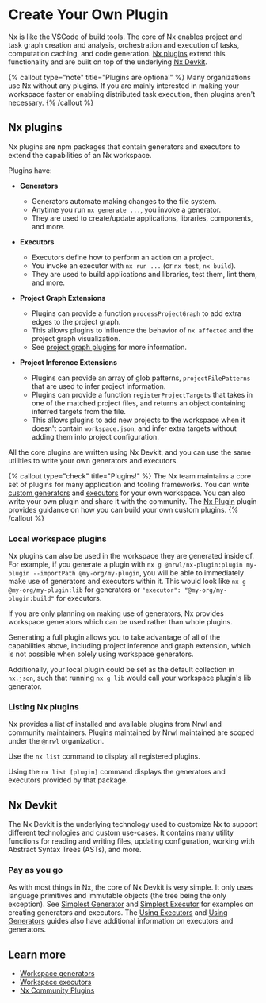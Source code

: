 # Create Your Own Plugin

Nx is like the VSCode of build tools. The core of Nx enables project and task graph creation and analysis, orchestration and
execution of tasks, computation caching, and code generation. [Nx plugins](#nx-plugins) extend this functionality and are built on top of the underlying [Nx Devkit](#nx-devkit).

{% callout type="note" title="Plugins are optional" %}
Many organizations use Nx without any plugins. If you are mainly interested in making your workspace faster or enabling distributed task execution, then plugins aren't necessary.
{% /callout %}

## Nx plugins

Nx plugins are npm packages that contain generators and executors to extend the capabilities of an Nx workspace.

Plugins have:

- **Generators**

  - Generators automate making changes to the file system.
  - Anytime you run `nx generate ...`, you invoke a generator.
  - They are used to create/update applications, libraries, components, and more.

- **Executors**

  - Executors define how to perform an action on a project.
  - You invoke an executor with `nx run ...` (or `nx test`, `nx build`).
  - They are used to build applications and libraries, test them, lint them, and more.

- **Project Graph Extensions**

  - Plugins can provide a function `processProjectGraph` to add extra edges to the project graph.
  - This allows plugins to influence the behavior of `nx affected` and the project graph visualization.
  - See [project graph plugins](/recipe/project-graph-plugins) for more information.

- **Project Inference Extensions**

  - Plugins can provide an array of glob patterns, `projectFilePatterns` that are used to infer project information.
  - Plugins can provide a function `registerProjectTargets` that takes in one of the matched project files, and
    returns an object containing inferred targets from the file.
  - This allows plugins to add new projects to the workspace when it doesn't contain `workspace.json`, and infer extra
    targets without adding them into project configuration.

All the core plugins are written using Nx Devkit, and you can use the same utilities to write your own generators and
executors.

{% callout type="check" title="Plugins!" %}
The Nx team maintains a core set of plugins for many application and tooling frameworks. You can write [custom generators](/recipe/workspace-generators) and [executors](/recipe/creating-custom-executors) for your own workspace. You can also write your own plugin and share it with the community. The [Nx Plugin](/packages/nx-plugin) plugin provides guidance on how you can build your own custom plugins.
{% /callout %}

### Local workspace plugins

Nx plugins can also be used in the workspace they are generated inside of. For example, if you generate a plugin with `nx g @nrwl/nx-plugin:plugin my-plugin --importPath @my-org/my-plugin`, you will be able to immediately make use of generators and executors within it. This would look like `nx g @my-org/my-plugin:lib` for generators or `"executor": "@my-org/my-plugin:build"` for executors.

If you are only planning on making use of generators, Nx provides workspace generators which can be used rather than whole plugins.

Generating a full plugin allows you to take advantage of all of the capabilities above, including project inference and graph extension, which is not possible when solely using workspace generators.

Additionally, your local plugin could be set as the default collection in `nx.json`, such that running `nx g lib` would call your workspace plugin's lib generator.

### Listing Nx plugins

Nx provides a list of installed and available plugins from Nrwl and community maintainers. Plugins maintained by Nrwl
maintained are scoped under the `@nrwl` organization.

Use the `nx list` command to display all registered plugins.

Using the `nx list [plugin]` command displays the generators and executors provided by that package.

## Nx Devkit

The Nx Devkit is the underlying technology used to customize Nx to support different technologies and custom use-cases.
It contains many utility functions for reading and writing files, updating configuration, working with Abstract Syntax
Trees (ASTs), and more.

### Pay as you go

As with most things in Nx, the core of Nx Devkit is very simple. It only uses language primitives and immutable
objects (the tree being the only exception). See [Simplest Generator](/recipe/creating-files)
and [Simplest Executor](/plugin-features/use-task-executors#simplest-executor) for examples on creating generators
and executors. The [Using Executors](/plugin-features/use-task-executors)
and [Using Generators](/plugin-features/use-code-generators) guides also have additional information on executors
and generators.

## Learn more

- [Workspace generators](/recipe/workspace-generators)
- [Workspace executors](/recipe/creating-custom-executors)
- [Nx Community Plugins](/community)
